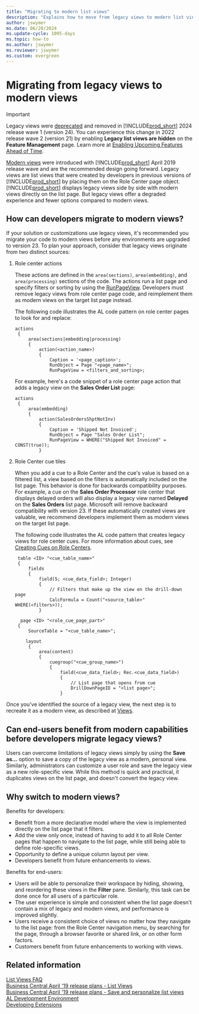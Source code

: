 ```yaml
---
title: "Migrating to modern list views"
description: "Explains how to move from legacy views to modern list views in Business Central."
author: jswymer
ms.date: 06/20/2024
ms.update-cycle: 1095-days
ms.topic: how-to
ms.author: jswymer
ms.reviewer: jswymer
ms.custom: evergreen
---
```


# Migrating from legacy views to modern views

> [!IMPORTANT]
> Legacy views were [deprecated](../upgrade/deprecated-features-platform.md#views) and removed in [!INCLUDE[prod_short](includes/prod_short.md)] 2024 release wave 1 (version 24). You can experience this change in 2022 release wave 2 (version 21) by enabling **Legacy list views are hidden** on the **Feature Management** page. Learn more at [Enabling Upcoming Features Ahead of Time](../administration/feature-management.md).  
 
[Modern views](devenv-views.md) were introduced with [!INCLUDE[prod_short](includes/prod_short.md)] April 2019 release wave and are the recommended design going forward. Legacy views are list views that were created by developers in previous versions of [!INCLUDE[prod_short](includes/prod_short.md)] by placing them on the Role Center page object. [!INCLUDE[prod_short](includes/prod_short.md)] displays legacy views side by side with modern views directly on the list page. But legacy views offer a degraded experience and fewer options compared to modern views.  

## How can developers migrate to modern views? 

If your solution or customizations use legacy views, it's recommended you migrate your code to modern views before any environments are upgraded to version 23. To plan your approach, consider that legacy views originate from two distinct sources: 

1. Role center actions 

   These actions are defined in the `area(sections)`, `area(embedding)`, and `area(processing)` sections of the code. The actions run a list page and specify filters or sorting by using the [RunPageView](properties/devenv-runpageview-property.md). Developers must remove legacy views from role center page code, and reimplement them as modern views on the target list page instead.

   The following code illustrates the AL code pattern on role center pages to look for and replace:

   ```al
   actions
    {
        area(sections|embedding|processing)
        {
            action(<action_name>)
            {
                Caption = '<page_caption>';                
                RunObject = Page "<page_name>";
                RunPageView = <filters_and_sorting>;

    ```

   For example, here's a code snippet of a role center page action that adds a legacy view on the **Sales Order List** page:

   ```al
   actions
    {
        area(embedding)
        {
            action(SalesOrdersShptNotInv)
            {
                Caption = 'Shipped Not Invoiced';
                RunObject = Page "Sales Order List";
                RunPageView = WHERE("Shipped Not Invoiced" = CONST(true));
            }
   ```

2. Role Center cue tiles 

   When you add a cue to a Role Center and the cue's value is based on a filtered list, a view based on the filters is automatically included on the list page. This behavior is done for backwards compatibility purposes. For example, a cue on the **Sales Order Processor** role center that displays delayed orders will also display a legacy view named **Delayed** on the **Sales Orders** list page. Microsoft will remove backward compatibility with version 23. If these automatically created views are valuable, we recommend developers implement them as modern views on the target list page.

   The following code illustrates the AL code pattern that creates legacy views for role center cues. For more information about cues, see [Creating Cues on Role Centers](devenv-cues-action-tiles.md).

   ```al
    table <ID> "<cue_table_name>"
    {
        fields
        {
            field(5; <cue_data_field>; Integer)
            {
                // Filters that make up the view on the drill-down page
                CalcFormula = Count("<source_table>" WHERE(<filters>));
            }
   ```    

   ```al
     page <ID> "<role_cue_page_part>"
    {
        SourceTable = "<cue_table_name>";
    
       layout
        {
            area(content)
            {
                cuegroup("<cue_group_name>")
                {
                    field(<cue_data_field>; Rec.<cue_data_field>)
                    {
                        // List page that opens from cue
                        DrillDownPageID = "<list page>";
                    }
   ```

   <!-- 
   The following code is a snippet of the AL code that creates the cue and legacy view described above, and illustrates the AL code pattern for role center cues that creates legacy views. For more information about cues, see [Creating Cues on Role Centers](devenv-cues-action-tiles.md).


    ```al
    table 9053 "Sales Cue"
    {
        ...    
        fields
        {
            field(5; Delayed; Integer)
            {
                AccessByPermission = TableData "Sales Shipment Header" = R;
                CalcFormula = Count("Sales Header" WHERE("Document Type" = const(Order),
                                                          Status = const(Released),
                                                          "Completely Shipped" = CONST(false),
                                                          "Shipment Date" = FIELD("Date Filter"),
                                                          "Responsibility Center" = FIELD("Responsibility Center Filter"),
                                                          "Late Order Shipping" = const(true)));
                Caption = 'Delayed';
                Editable = false;
                FieldClass = FlowField;
            }
         ...
    ```
    ```al
    page 9060 "SO Processor Activities"
    {
        Caption = 'Activities';
        PageType = CardPart;
        SourceTable = "Sales Cue";
        ...

        layout
        {
            area(content)
            {
                ...
                cuegroup("Sales Orders Released Not Shipped")
                {
                    ...
                    field(DelayedOrders; DelayedOrders)
                    {
                        Caption = 'Delayed';
                        DrillDownPageID = "Sales Order List";
    
                        trigger OnDrillDown()
                        begin
                            Rec.ShowOrders(Rec.FieldNo(Delayed));
                        end;
                    }
                ...
    ```-->

Once you've identified the source of a legacy view, the next step is to recreate it as a modern view, as described at [Views](devenv-views.md).

## Can end-users benefit from modern capabilities before developers migrate legacy views?

Users can overcome limitations of legacy views simply by using the **Save as...** option to save a copy of the legacy view as a modern, personal view. Similarly, administrators can customize a user role and save the legacy view as a new role-specific view. While this method is quick and practical, it duplicates views on the list page, and doesn't convert the legacy view. 

## Why switch to modern views?

Benefits for developers:

* Benefit from a more declarative model where the view is implemented directly on the list page that it filters. 
* Add the view only once, instead of having to add it to all Role Center pages that happen to navigate to the list page, while still being able to define role-specific views. 
* Opportunity to define a unique column layout per view. 
* Developers benefit from future enhancements to views. 

Benefits for end-users:

* Users will be able to personalize their workspace by hiding, showing, and reordering these views in the **Filter** pane. Similarly, this task can be done once for all users of a particular role.  
* The user experience is simple and consistent when the list page doesn't contain a mix of legacy and modern views, and performance is improved slightly. 
* Users receive a consistent choice of views no matter how they navigate to the list page: from the Role Center navigation menu, by searching for the page, through a browser favorite or shared link, or on other form factors.
* Customers benefit from future enhancements to working with views.

## Related information

[List Views FAQ](/dynamics365/business-central/ui-views-faq)  
[Business Central April '19 release plans - List Views](/business-applications-release-notes/April19/dynamics365-business-central/list-views)  
[Business Central April '19 release plans - Save and personalize list views](/business-applications-release-notes/April19/dynamics365-business-central/list-views)  
[AL Development Environment](devenv-reference-overview.md)  
[Developing Extensions](devenv-dev-overview.md)  
